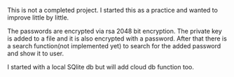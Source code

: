 This is not a completed project. I started this as a practice and wanted to improve little by little. 

The passwords are encrypted via rsa 2048 bit encryption. The private key is added to a file and it is also encrypted with a password. After that there is a search function(not implemented yet) to search for the added password and show it to user. 

I started with a local SQlite db but will add cloud db function too. 
